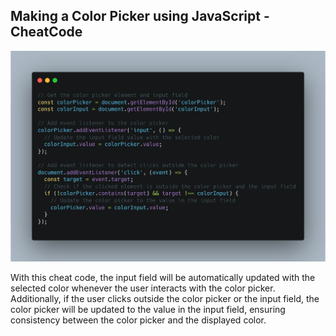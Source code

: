 ## Making a Color Picker using JavaScript - CheatCode

![Day16 CheatCode](/Cheat%20Sheet%20Resources/Day%2016/Day%2015%20-%20CheatCode.png)

With this cheat code, the input field will be automatically updated with the selected color whenever the user interacts with the color picker. Additionally, if the user clicks outside the color picker or the input field, the color picker will be updated to the value in the input field, ensuring consistency between the color picker and the displayed color.